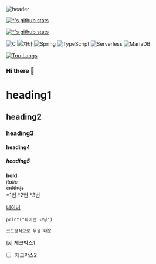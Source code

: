 ![header](https://capsule-render.vercel.app/api?type=wave&color=auto&height=300&section=header&text=깃허브%2&fontSize=90)

[![*'s github stats](https://github-readme-stats.vercel.app/api?username=wellbeing98)](https://github.com/wellbeing98)

[![*'s github stats](https://github-readme-stats.vercel.app/api?username=wellbeing98&show_icons=true&theme=radical)](https://github.com/wellbeing98)

![C](https://img.shields.io/badge/-C-123456?style=flat-square&logo=C&logoColor=black)
![자바](https://img.shields.io/badge/-자바-007396?style=flat&logo=Java&logoColor=ffffff)
![Spring](https://img.shields.io/badge/-Spring-6DB33F?style=for-the-badge&logo=Spring&logoColor=white)
![TypeScript](https://img.shields.io/badge/-TypeScript-3178C6?style=flat-square&logo=TypeScript&logoColor=white)
![Serverless](https://img.shields.io/badge/-Serverless-FD5750?style=flat-square&logo=Serverless&logoColor=magenta)
![MariaDB](https://img.shields.io/badge/-MariaDB-1F305F?style=flat-square&logo=mariadb&logoColor=white)

[![Top Langs](https://github-readme-stats.vercel.app/api/top-langs/?username=wellbeing98)](https://github.com/wellbeing98/github-readme-stats)
### Hi there 👋

<!--
**wellbeing98/wellbeing98** is a ✨ _special_ ✨ repository because its `README.md` (this file) appears on your GitHub profile.

Here are some ideas to get you started:

- 🔭 I’m currently working on ...
- 🌱 I’m currently learning ...
- 👯 I’m looking to collaborate on ...
- 🤔 I’m looking for help with ...
- 💬 Ask me about ...
- 📫 How to reach me: ...
- 😄 Pronouns: ...
- ⚡ Fun fact: ...
-->
# heading1
## heading2
### heading3
#### heading4
##### heading5

**bold** <br>
*italic* <br>
~~cnlthtjs~~ <br>
*1번
*2번
*3번


[네이버](https:\\www.naver.com)

```print("파이썬 코딩") ```
```
코드형식으로 묶을 내용
```
 [x] 체크박스1
- [ ] 체크박스2
